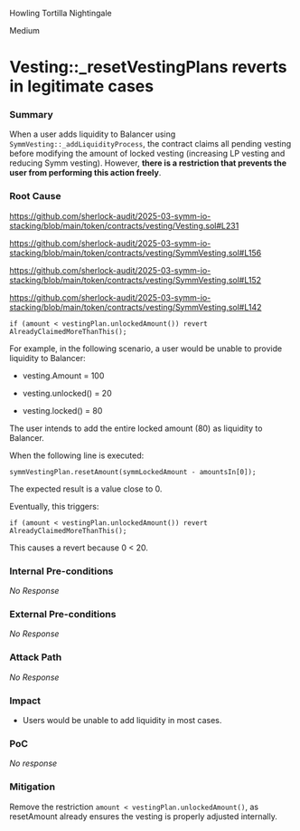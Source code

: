 Howling Tortilla Nightingale

Medium

# Vesting::_resetVestingPlans reverts in legitimate cases

### Summary

When a user adds liquidity to Balancer using `SymmVesting::_addLiquidityProcess`, the contract claims all pending vesting before modifying the amount of locked vesting (increasing LP vesting and reducing Symm vesting). However, **there is a restriction that prevents the user from performing this action freely**.

### Root Cause

https://github.com/sherlock-audit/2025-03-symm-io-stacking/blob/main/token/contracts/vesting/Vesting.sol#L231

https://github.com/sherlock-audit/2025-03-symm-io-stacking/blob/main/token/contracts/vesting/SymmVesting.sol#L156

https://github.com/sherlock-audit/2025-03-symm-io-stacking/blob/main/token/contracts/vesting/SymmVesting.sol#L152

https://github.com/sherlock-audit/2025-03-symm-io-stacking/blob/main/token/contracts/vesting/SymmVesting.sol#L142

```solidity
if (amount < vestingPlan.unlockedAmount()) revert AlreadyClaimedMoreThanThis();
```

For example, in the following scenario, a user would be unable to provide liquidity to Balancer:

* vesting.Amount = 100  

* vesting.unlocked() = 20  

* vesting.locked() = 80  

The user intends to add the entire locked amount (80) as liquidity to Balancer.

When the following line is executed:

```solidity
symmVestingPlan.resetAmount(symmLockedAmount - amountsIn[0]);
```

The expected result is a value close to 0.

Eventually, this triggers:

```solidity
if (amount < vestingPlan.unlockedAmount()) revert AlreadyClaimedMoreThanThis();
```

This causes a revert because 0 < 20.

### Internal Pre-conditions

*No Response*

### External Pre-conditions

*No Response*

### Attack Path

*No Response*

### Impact

* Users would be unable to add liquidity in most cases.

### PoC

_No response_

### Mitigation

Remove the restriction `amount < vestingPlan.unlockedAmount()`, as resetAmount already ensures the vesting is properly adjusted internally.